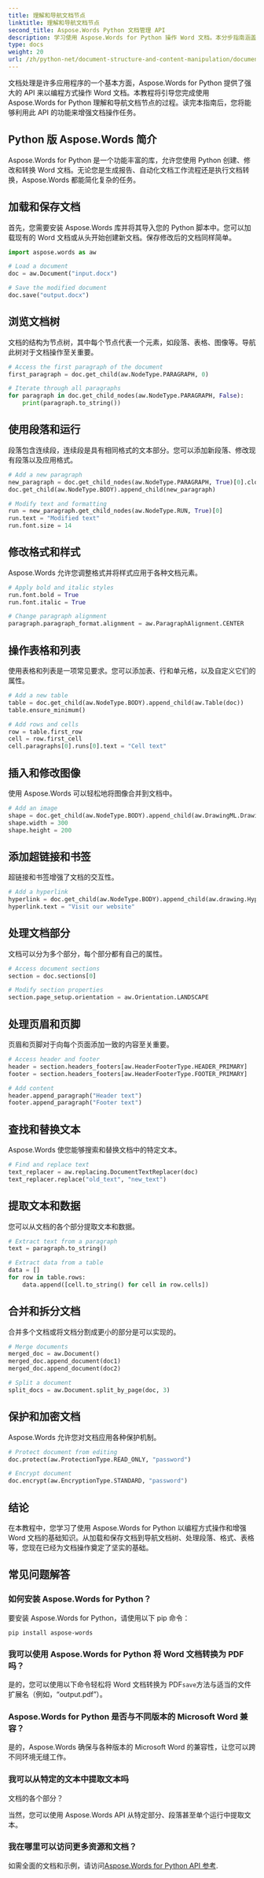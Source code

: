 ```yaml
---
title: 理解和导航文档节点
linktitle: 理解和导航文档节点
second_title: Aspose.Words Python 文档管理 API
description: 学习使用 Aspose.Words for Python 操作 Word 文档。本分步指南涵盖加载、格式化、表格、图像等内容。立即提高您的文档处理技能！
type: docs
weight: 20
url: /zh/python-net/document-structure-and-content-manipulation/document-nodes/
---
```


文档处理是许多应用程序的一个基本方面，Aspose.Words for Python 提供了强大的 API 来以编程方式操作 Word 文档。本教程将引导您完成使用 Aspose.Words for Python 理解和导航文档节点的过程。读完本指南后，您将能够利用此 API 的功能来增强文档操作任务。

## Python 版 Aspose.Words 简介

Aspose.Words for Python 是一个功能丰富的库，允许您使用 Python 创建、修改和转换 Word 文档。无论您是生成报告、自动化文档工作流程还是执行文档转换，Aspose.Words 都能简化复杂的任务。

## 加载和保存文档

首先，您需要安装 Aspose.Words 库并将其导入您的 Python 脚本中。您可以加载现有的 Word 文档或从头开始创建新文档。保存修改后的文档同样简单。

```python
import aspose.words as aw

# Load a document
doc = aw.Document("input.docx")

# Save the modified document
doc.save("output.docx")
```

## 浏览文档树

文档的结构为节点树，其中每个节点代表一个元素，如段落、表格、图像等。导航此树对于文档操作至关重要。

```python
# Access the first paragraph of the document
first_paragraph = doc.get_child(aw.NodeType.PARAGRAPH, 0)

# Iterate through all paragraphs
for paragraph in doc.get_child_nodes(aw.NodeType.PARAGRAPH, False):
    print(paragraph.to_string())
```

## 使用段落和运行

段落包含连续段，连续段是具有相同格式的文本部分。您可以添加新段落、修改现有段落以及应用格式。

```python
# Add a new paragraph
new_paragraph = doc.get_child_nodes(aw.NodeType.PARAGRAPH, True)[0].clone(True)
doc.get_child(aw.NodeType.BODY).append_child(new_paragraph)

# Modify text and formatting
run = new_paragraph.get_child_nodes(aw.NodeType.RUN, True)[0]
run.text = "Modified text"
run.font.size = 14
```

## 修改格式和样式

Aspose.Words 允许您调整格式并将样式应用于各种文档元素。

```python
# Apply bold and italic styles
run.font.bold = True
run.font.italic = True

# Change paragraph alignment
paragraph.paragraph_format.alignment = aw.ParagraphAlignment.CENTER
```

## 操作表格和列表

使用表格和列表是一项常见要求。您可以添加表、行和单元格，以及自定义它们的属性。

```python
# Add a new table
table = doc.get_child(aw.NodeType.BODY).append_child(aw.Table(doc))
table.ensure_minimum()

# Add rows and cells
row = table.first_row
cell = row.first_cell
cell.paragraphs[0].runs[0].text = "Cell text"
```

## 插入和修改图像

使用 Aspose.Words 可以轻松地将图像合并到文档中。

```python
# Add an image
shape = doc.get_child(aw.NodeType.BODY).append_child(aw.DrawingML.Drawing(doc, "image.jpg"))
shape.width = 300
shape.height = 200
```

## 添加超链接和书签

超链接和书签增强了文档的交互性。

```python
# Add a hyperlink
hyperlink = doc.get_child(aw.NodeType.BODY).append_child(aw.drawing.Hyperlink(doc, "https://www.example.com"))
hyperlink.text = "Visit our website"
```

## 处理文档部分

文档可以分为多个部分，每个部分都有自己的属性。

```python
# Access document sections
section = doc.sections[0]

# Modify section properties
section.page_setup.orientation = aw.Orientation.LANDSCAPE
```

## 处理页眉和页脚

页眉和页脚对于向每个页面添加一致的内容至关重要。

```python
# Access header and footer
header = section.headers_footers[aw.HeaderFooterType.HEADER_PRIMARY]
footer = section.headers_footers[aw.HeaderFooterType.FOOTER_PRIMARY]

# Add content
header.append_paragraph("Header text")
footer.append_paragraph("Footer text")
```

## 查找和替换文本

Aspose.Words 使您能够搜索和替换文档中的特定文本。

```python
# Find and replace text
text_replacer = aw.replacing.DocumentTextReplacer(doc)
text_replacer.replace("old_text", "new_text")
```

## 提取文本和数据

您可以从文档的各个部分提取文本和数据。

```python
# Extract text from a paragraph
text = paragraph.to_string()

# Extract data from a table
data = []
for row in table.rows:
    data.append([cell.to_string() for cell in row.cells])
```

## 合并和拆分文档

合并多个文档或将文档分割成更小的部分是可以实现的。

```python
# Merge documents
merged_doc = aw.Document()
merged_doc.append_document(doc1)
merged_doc.append_document(doc2)

# Split a document
split_docs = aw.Document.split_by_page(doc, 3)
```

## 保护和加密文档

Aspose.Words 允许您对文档应用各种保护机制。

```python
# Protect document from editing
doc.protect(aw.ProtectionType.READ_ONLY, "password")

# Encrypt document
doc.encrypt(aw.EncryptionType.STANDARD, "password")
```

## 结论

在本教程中，您学习了使用 Aspose.Words for Python 以编程方式操作和增强 Word 文档的基础知识。从加载和保存文档到导航文档树、处理段落、格式、表格等，您现在已经为文档操作奠定了坚实的基础。

## 常见问题解答

### 如何安装 Aspose.Words for Python？

要安装 Aspose.Words for Python，请使用以下 pip 命令：
```
pip install aspose-words
```

### 我可以使用 Aspose.Words for Python 将 Word 文档转换为 PDF 吗？

是的，您可以使用以下命令轻松将 Word 文档转换为 PDF`save`方法与适当的文件扩展名（例如，“output.pdf”）。

### Aspose.Words for Python 是否与不同版本的 Microsoft Word 兼容？

是的，Aspose.Words 确保与各种版本的 Microsoft Word 的兼容性，让您可以跨不同环境无缝工作。

### 我可以从特定的文本中提取文本吗

 文档的各个部分？

当然，您可以使用 Aspose.Words API 从特定部分、段落甚至单个运行中提取文本。

### 我在哪里可以访问更多资源和文档？

如需全面的文档和示例，请访问[Aspose.Words for Python API 参考](https://reference.aspose.com/words/python-net/).